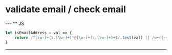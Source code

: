 # validate email / check email  
--- ** JS  
```js
let isEmailAddress = val => {  
	return /^[\w-]+(\.[\w-]+)*@[\w-]+(\.[\w-]+)+$/.test(val) || /w+([-+.]w+)*@w+([-.]w+)*.w+([-.]w+)*/.test(val);  
}  
```
---  
